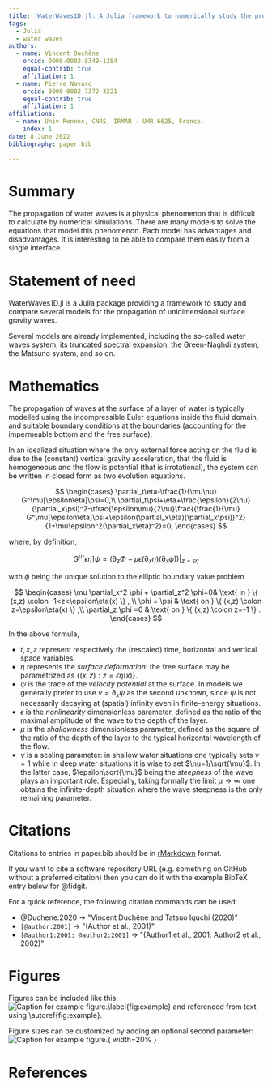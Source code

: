 ```yaml
---
title: 'WaterWaves1D.jl: A Julia framework to numerically study the propagation of unidimensional surface gravity waves'
tags:
  - Julia
  - water waves
authors:
  - name: Vincent Duchêne
    orcid: 0000-0002-8349-1284
    equal-contrib: true
    affiliation: 1
  - name: Pierre Navaro
    orcid: 0000-0002-7372-3221
    equal-contrib: true
    affiliation: 1
affiliations:
  - name: Univ Rennes, CNRS, IRMAR - UMR 6625, France.
    index: 1
date: 8 June 2022
bibliography: paper.bib

---
```


# Summary

The propagation of water waves is a physical phenomenon that is
difficult to calculate by numerical simulations. There are many
models to solve the equations that model this phenomenon. Each model
has advantages and disadvantages. It is interesting to be able to
compare them easily from a single interface.


# Statement of need

WaterWaves1D.jl is a Julia package providing a framework to study
and compare several models for the propagation of unidimensional
surface gravity waves.

Several models are already implemented, including the so-called
water waves system, its truncated spectral expansion, the Green-Naghdi
system, the Matsuno system, and so on.


# Mathematics

The propagation of waves at the surface of a layer of water is
typically modelled using the incompressible Euler equations inside
the fluid domain, and suitable boundary conditions at the boundaries
(accounting for the impermeable bottom and the free surface).

In an idealized situation where the only external force acting on
the fluid is due to the (constant) vertical gravity acceleration,
that the fluid is homogeneous and the flow is potential (that is
irrotational), the system can be written in closed form as two
evolution equations.

$$
  \begin{cases}
  \partial_t\eta-\tfrac{1}{\mu\nu} G^\mu[\epsilon\eta]\psi=0,\\
  \partial_t\psi+\eta+\frac{\epsilon}{2\nu}(\partial_x\psi)^2-\tfrac{\epsilon\mu}{2\nu}\frac{(\frac{1}{\mu} G^\mu[\epsilon\eta]\psi+\epsilon(\partial_x\eta)(\partial_x\psi))^2}{1+\mu\epsilon^2(\partial_x\eta)^2}=0,
  \end{cases}
$$

where, by definition,

$$
G^\mu[\epsilon\eta]\psi=\big(\partial_z\Phi-\mu\epsilon(\partial_x\eta)(\partial_x\phi)\big)\big\vert_{z=\epsilon\eta}
$$

with $\phi$ being the unique solution to the elliptic boundary value problem

$$
\begin{cases}
\mu \partial_x^2 \phi + \partial_z^2 \phi=0& \text{ in } \{ (x,z) \colon   -1<z<\epsilon\eta(x) \} , \\
 \phi = \psi & \text{ on } \{ (x,z) \colon   z=\epsilon\eta(x) \} ,\\
\partial_z \phi =0 & \text{ on } \{ (x,z) \colon z=-1 \} .
\end{cases}
$$

In the above formula,

- $t,x,z$ represent respectively the (rescaled) time, horizontal and vertical space variables.
- $\eta$ represents the *surface deformation*: the free surface may be parametrized as $\{(x,z) :  z=\epsilon\eta(x)\}$.
- $\psi$ is the trace of the *velocity potential* at the surface. In models we generally prefer to use $v=\partial_x\psi$ as the second unknown, since $\psi$ is not necessarily decaying at (spatial) infinity even in finite-energy situations.
- $\epsilon$ is the *nonlinearity* dimensionless parameter, defined as the ratio of the maximal amplitude of the wave to the depth of the layer.
- $\mu$ is the *shallowness* dimensionless parameter, defined as the square of the ratio of the depth of the layer to the typical horizontal wavelength of the flow.
- $\nu$ is a scaling parameter: in shallow water situations one typically sets $\nu=1$ while in deep water situations it is wise to set $\nu=1/\sqrt{\mu}$. In the latter case, $\epsilon\sqrt{\mu}$ being the *steepness* of the wave plays an important role. Especially, taking formally the limit $\mu \rightarrow \infty$ one obtains the infinite-depth situation where the wave steepness is the only remaining parameter.


# Citations

Citations to entries in paper.bib should be in
[rMarkdown](http://rmarkdown.rstudio.com/authoring_bibliographies_and_citations.html)
format.

If you want to cite a software repository URL (e.g. something on GitHub without a preferred
citation) then you can do it with the example BibTeX entry below for @fidgit.

For a quick reference, the following citation commands can be used:

- @Duchene:2020  ->  "Vincent Duchêne and Tatsuo Iguchi (2020)"
- `[@author:2001]` -> "(Author et al., 2001)"
- `[@author1:2001; @author2:2001]` -> "(Author1 et al., 2001; Author2 et al., 2002)"

# Figures

Figures can be included like this:
![Caption for example figure.\label{fig:example}](figure.png)
and referenced from text using \autoref{fig:example}.

Figure sizes can be customized by adding an optional second parameter:
![Caption for example figure.](figure.png){ width=20% }

# References
